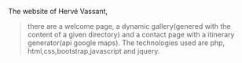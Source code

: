 The website of Hervé Vassant,
> there are a welcome page, a dynamic gallery(genered with the content of a given directory) and a contact page with a itinerary generator(api google maps).
The technologies used are php, html,css,bootstrap,javascript and jquery.